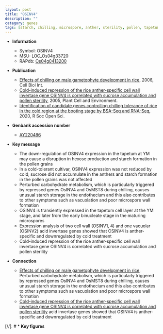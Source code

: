 ```yaml
---
layout: post
title: "OSINV4"
description: ""
category: genes
tags: [starch, chilling, microspore, anther, sterility, pollen, tapetum, grain, cell wall]
---
```


* **Information**  
    + Symbol: OSINV4  
    + MSU: [LOC_Os04g33720](http://rice.plantbiology.msu.edu/cgi-bin/ORF_infopage.cgi?orf=LOC_Os04g33720)  
    + RAPdb: [Os04g0413200](http://rapdb.dna.affrc.go.jp/viewer/gbrowse_details/irgsp1?name=Os04g0413200)  

* **Publication**  
    + [Effects of chilling on male gametophyte development in rice](http://www.ncbi.nlm.nih.gov/pubmed?term=Effects+of+chilling+on+male+gametophyte+development+in+rice%5BTitle%5D), 2006, Cell Biol Int.
    + [Cold-induced repression of the rice anther-specific cell wall invertase gene OSINV4 is correlated with sucrose accumulation and pollen sterility](http://www.ncbi.nlm.nih.gov/pubmed?term=Cold-induced+repression+of+the+rice+anther-specific+cell+wall+invertase+gene+OSINV4+is+correlated+with+sucrose+accumulation+and+pollen+sterility%5BTitle%5D), 2005, Plant Cell and Environment.
    + [Identification of candidate genes controlling chilling tolerance of rice in the cold region at the booting stage by BSA-Seq and RNA-Seq](http://www.ncbi.nlm.nih.gov/pubmed?term=Identification+of+candidate+genes+controlling+chilling+tolerance+of+rice+in+the+cold+region+at+the+booting+stage+by+BSA-Seq+and+RNA-Seq%5BTitle%5D), 2020, R Soc Open Sci.

* **Genbank accession number**  
    + [AY220486](http://www.ncbi.nlm.nih.gov/nuccore/AY220486)

* **Key message**  
    + The down-regulation of OSINV4 expression in the tapetum at YM may cause a disruption in hexose production and starch formation in the pollen grains
    + In a cold-tolerant cultivar, OSINV4 expression was not reduced by cold; sucrose did not accumulate in the anthers and starch formation in the pollen grains was not affected
    + Perturbed carbohydrate metabolism, which is particularly triggered by repressed genes OsINV4 and OsMST8 during chilling, causes unusual starch storage in the endothecium and this also contributes to other symptoms such as vacuolation and poor microspore wall formation
    + OSINV4 is transiently expressed in the tapetum cell layer at the YM stage, and later from the early binucleate stage in the maturing microspores
    + Expression analysis of two cell wall (OSINV1, 4) and one vacuolar (OSINV2) acid invertase genes showed that OSINV4 is anther-specific and downregulated by cold treatment
    + Cold-induced repression of the rice anther-specific cell wall invertase gene OSINV4 is correlated with sucrose accumulation and pollen sterility

* **Connection**  
    + [Effects of chilling on male gametophyte development in rice](http://www.ncbi.nlm.nih.gov/pubmed?term=Effects+of+chilling+on+male+gametophyte+development+in+rice%5BTitle%5D), Perturbed carbohydrate metabolism, which is particularly triggered by repressed genes OsINV4 and OsMST8 during chilling, causes unusual starch storage in the endothecium and this also contributes to other symptoms such as vacuolation and poor microspore wall formation
    + [Cold-induced repression of the rice anther-specific cell wall invertase gene OSINV4 is correlated with sucrose accumulation and pollen sterility](OSINV2) acid invertase genes showed that OSINV4 is anther-specific and downregulated by cold treatment

[//]: # * **Key figures**  


